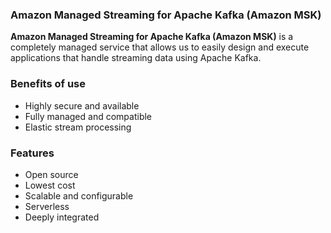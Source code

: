 
### Amazon Managed Streaming for Apache Kafka (Amazon MSK)

**Amazon Managed Streaming for Apache Kafka (Amazon MSK)** is a completely managed service that allows us to easily design and execute applications that handle streaming data using Apache Kafka.

### Benefits of use

- Highly secure and available
- Fully managed and compatible
- Elastic stream processing

### Features 

- Open source
- Lowest cost
- Scalable and configurable
- Serverless
- Deeply integrated

